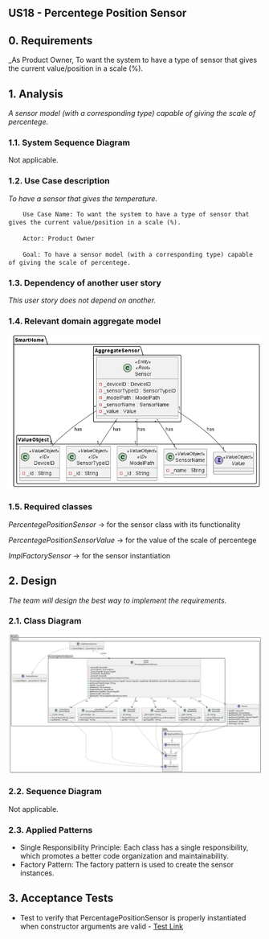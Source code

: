 ## US18 - Percentege Position Sensor

## 0. Requirements
_As Product Owner, To want the system to have a type of sensor that gives the current value/position in a scale (%).

## 1. Analysis
_A sensor model (with a corresponding type) capable of giving the scale of percentege._

### 1.1. System Sequence Diagram
Not applicable.

### 1.2. Use Case description
_To have a sensor that gives the temperature._
    
        Use Case Name: To want the system to have a type of sensor that gives the current value/position in a scale (%).
    
        Actor: Product Owner
    
        Goal: To have a sensor model (with a corresponding type) capable of giving the scale of percentege.


### 1.3. Dependency of another user story
_This user story does not depend on another._

### 1.4. Relevant domain aggregate model 
![Sensor](../../general/agreggateModels/Sensor.png)

### 1.5. Required classes
_PercentegePositionSensor_ -> for the sensor class with its functionality

_PercentegePositionSensorValue_ -> for the value of the scale of percentege

_ImplFactorySensor_ -> for the sensor instantiation


## 2. Design
_The team will design the best way to implement the requirements._
### 2.1. Class Diagram
![ClassDiagram](artifacts/US18CD.png)
### 2.2. Sequence Diagram
Not applicable.
### 2.3. Applied Patterns
- Single Responsibility Principle: Each class has a single responsibility, which promotes a better code organization 
and maintainability.
- Factory Pattern: The factory pattern is used to create the sensor instances.

## 3. Acceptance Tests

- Test to verify that PercentagePositionSensor is properly instantiated when constructor arguments are valid - [Test Link](/Users/WagnerPaiva/Documents/GitHub/2023-2024-switch-dev-project-assignment-grupo-1/src/test/java/SmartHomeDDD/domain/Sensor/PercentagePositionSensorTest.java#L22)
